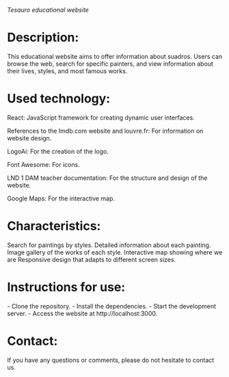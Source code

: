 <em>Tesauro educational website</em>
<h1>Description:</h1>
This educational website aims to offer information about suadros. Users can browse the web, search for specific painters, and view information about their lives, styles, and most famous works.

<h1>Used technology:</h1>
<p>React: JavaScript framework for creating dynamic user interfaces.</p>
<p>References to the Imdb.com website and louvre.fr: For information on website design.</p>
<p>LogoAi: For the creation of the logo.</p>
<p>Font Awesome: For icons.</p>
<p>LND 1 DAM teacher documentation: For the structure and design of the website.</p>
<p>Google Maps: For the interactive map.</p>
<h1>Characteristics:</h1>
Search for paintings by styles.
Detailed information about each painting.
Image gallery of the works of each style.
Interactive map showing where we are
Responsive design that adapts to different screen sizes.
<h1>Instructions for use:</h1>
- Clone the repository.
- Install the dependencies.
- Start the development server.
- Access the website at http://localhost:3000.
<h1>Contact:</h1>
If you have any questions or comments, please do not hesitate to contact us.
